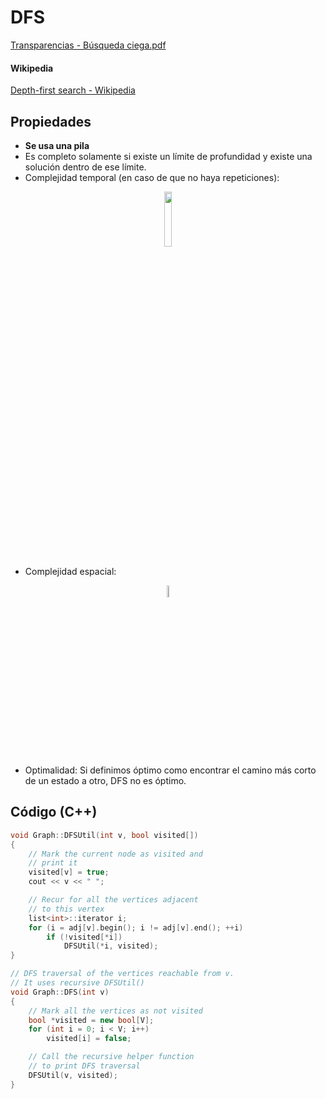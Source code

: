 # DFS

[Transparencias - Búsqueda ciega.pdf](./Búsqueda%20Ciega.pdf)

#### Wikipedia

[Depth-first search - Wikipedia](https://en.wikipedia.org/wiki/Depth-first_search)

## Propiedades

- **Se usa una pila**
- Es completo solamente si existe un límite de profundidad y existe una solución dentro de ese límite.
- Complejidad temporal (en caso de que no haya repeticiones):

<p align="center">
    <a href="https://github.com/MrRobb/IA-FIB">
        <img src="http://latex2png.com/output//latex_4d1f61e1a99e07a737bd98c88d97ff0b.png" width=15%>
    </a>
</p>

- Complejidad espacial:

<p align="center">
    <a href="https://github.com/MrRobb/IA-FIB">
        <img src="http://latex2png.com/output//latex_6188448ce1a84f11c7af1bb372ab58df.png" width=7%>
    </a>
</p>

- Optimalidad: Si definimos óptimo como encontrar el camino más corto de un estado a otro, DFS no es óptimo.

## Código (C++)

```cpp
void Graph::DFSUtil(int v, bool visited[])
{
    // Mark the current node as visited and
    // print it
    visited[v] = true;
    cout << v << " ";

    // Recur for all the vertices adjacent
    // to this vertex
    list<int>::iterator i;
    for (i = adj[v].begin(); i != adj[v].end(); ++i)
        if (!visited[*i])
            DFSUtil(*i, visited);
}

// DFS traversal of the vertices reachable from v.
// It uses recursive DFSUtil()
void Graph::DFS(int v)
{
    // Mark all the vertices as not visited
    bool *visited = new bool[V];
    for (int i = 0; i < V; i++)
        visited[i] = false;

    // Call the recursive helper function
    // to print DFS traversal
    DFSUtil(v, visited);
}
```
